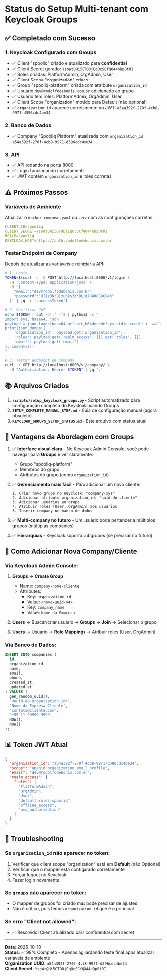 # Status do Setup Multi-tenant com Keycloak Groups

## ✅ **Completado com Sucesso**

### 1. Keycloak Configurado com Groups
- ✅ Client "spooliq" criado e atualizado para **confidential**
- ✅ Client Secret gerado: `YsoWtQHi5GTODjEqOcSCfQO44nDp8tRI`
- ✅ Roles criadas: PlatformAdmin, OrgAdmin, User
- ✅ Client Scope "organization" criado
- ✅ Group "spooliq-platform" criada com attribute `organization_id`
- ✅ Usuário `dev@rodolfodebonis.com.br` adicionado ao grupo
- ✅ Usuário tem roles: PlatformAdmin, OrgAdmin, User
- ✅ Client Scope "organization" movido para Default (não optional)
- ✅ `organization_id` aparece corretamente no JWT: `a54a392f-270f-4cb8-9971-d396cdc4be34`

### 2. Banco de Dados
- ✅ Company "Spooliq Platform" atualizada com `organization_id`: `a54a392f-270f-4cb8-9971-d396cdc4be34`

### 3. API
- ✅ API rodando na porta 8000
- ✅ Login funcionando corretamente
- ✅ JWT contém `organization_id` e roles corretas

## ⚠️ **Próximos Passos**

### Variáveis de Ambiente

Atualizar o `docker-compose.yaml` ou `.env` com as configurações corretas:

```yaml
CLIENT_ID=spooliq
CLIENT_SECRET=YsoWtQHi5GTODjEqOcSCfQO44nDp8tRI
REALM=spooliq
KEYCLOAK_HOST=https://auth.rodolfodebonis.com.br
```

### Testar Endpoint de Company

Depois de atualizar as variáveis e reiniciar a API:

```bash
# 1. Login
TOKEN=$(curl -s -X POST http://localhost:8000/v1/login \
  -H 'Content-Type: application/json' \
  -d '{
    "email":"dev@rodolfodebonis.com.br",
    "password":"U{}z3N!B]xubk$ZK*DU/q7H4R8S8CG4%"
  }' | jq -r '.accessToken')

# 2. Verificar JWT
echo $TOKEN | cut -d'.' -f2 | python3 -c "
import sys, base64, json
payload = json.loads(base64.urlsafe_b64decode(sys.stdin.read() + '=='))
print(json.dumps({
    'organization_id': payload.get('organization_id'),
    'roles': payload.get('realm_access', {}).get('roles', []),
    'email': payload.get('email')
}, indent=2))
"

# 3. Testar endpoint de company
curl -X GET http://localhost:8000/v1/company/ \
  -H "Authorization: Bearer $TOKEN" | jq '.'
```

## 📚 **Arquivos Criados**

1. **`scripts/setup_keycloak_groups.py`** - Script automatizado para configuração completa do Keycloak usando Groups
2. **`SETUP_COMPLETE_MANUAL_STEP.md`** - Guia de configuração manual (agora obsoleto)
3. **`KEYCLOAK_GROUPS_SETUP_STATUS.md`** - Este arquivo com status atual

## 🎯 **Vantagens da Abordagem com Groups**

1. ✅ **Interface visual clara** - No Keycloak Admin Console, você pode navegar para **Groups** e ver claramente:
   - Grupo "spooliq-platform"
   - Membros do grupo
   - Atributos do grupo (como `organization_id`)

2. ✅ **Gerenciamento mais fácil** - Para adicionar um novo cliente:
   ```
   1. Criar novo grupo no Keycloak: "company-xyz"
   2. Adicionar atributo organization_id: "uuid-do-cliente"
   3. Adicionar usuários ao grupo
   4. Atribuir roles (User, OrgAdmin) aos usuários
   5. Inserir company no banco de dados
   ```

3. ✅ **Multi-company no futuro** - Um usuário pode pertencer a múltiplos grupos (múltiplas companies)

4. ✅ **Hierarquias** - Keycloak suporta subgrupos (se precisar no futuro)

## 🔧 **Como Adicionar Nova Company/Cliente**

### Via Keycloak Admin Console:

1. **Groups** → **Create Group**
   - Name: `company-nome-cliente`
   - Attributes:
     - Key: `organization_id`
     - Value: `<novo-uuid-v4>`
     - Key: `company_name`
     - Value: `Nome da Empresa`

2. **Users** → Buscar/criar usuário → **Groups** → **Join** → Selecionar o grupo

3. **Users** → Usuário → **Role Mappings** → Atribuir roles (User, OrgAdmin)

### Via Banco de Dados:

```sql
INSERT INTO companies (
  id,
  organization_id,
  name,
  email,
  phone,
  created_at,
  updated_at
) VALUES (
  gen_random_uuid(),
  '<uuid-do-organization_id>',
  'Nome da Empresa Cliente',
  'contato@cliente.com',
  '+55 11 99999-9999',
  NOW(),
  NOW()
);
```

## 📊 **Token JWT Atual**

```json
{
  "organization_id": "a54a392f-270f-4cb8-9971-d396cdc4be34",
  "scope": "openid organization email profile",
  "email": "dev@rodolfodebonis.com.br",
  "realm_access": {
    "roles": [
      "PlatformAdmin",
      "OrgAdmin",
      "User",
      "default-roles-spooliq",
      "offline_access",
      "uma_authorization"
    ]
  }
}
```

## 🐛 **Troubleshooting**

### Se `organization_id` não aparecer no token:
1. Verificar que client scope "organization" está em **Default** (não Optional)
2. Verificar que o mapper está configurado corretamente
3. Forçar logout no Keycloak
4. Fazer login novamente

### Se `groups` não aparecer no token:
- O mapper de grupos foi criado mas pode precisar de ajustes
- Não é crítico, pois temos `organization_id` que é o principal

### Se erro "Client not allowed":
- ✅ Resolvido! Client atualizado para confidential com secret

---

**Data**: 2025-10-10  
**Status**: ✅ 98% Completo - Apenas aguardando teste final após atualizar variáveis de ambiente  
**Organization UUID**: `a54a392f-270f-4cb8-9971-d396cdc4be34`  
**Client Secret**: `YsoWtQHi5GTODjEqOcSCfQO44nDp8tRI`

